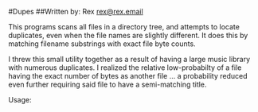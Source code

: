 #Dupes
##Written by: Rex <rex@rex.email>

This programs scans all files in a directory tree, and attempts to locate duplicates, even when the file names are slightly different.  It does this by matching filename substrings with exact file byte counts.

I threw this small utility together as a result of having a large music library with numerous duplicates.  I realized the relative low-probabilty of a file having the exact number of bytes as another file ... a probability reduced even further requiring said file to have a semi-matching title.

Usage:



